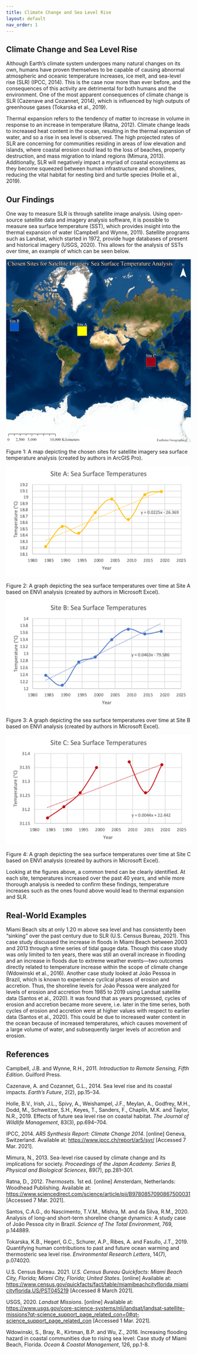 ```yaml
---
title: Climate Change and Sea Level Rise
layout: default
nav_order: 1
---
```


## Climate Change and Sea Level Rise
 
Although Earth’s climate system undergoes many natural changes on its own, humans have proven themselves to be capable of causing abnormal atmospheric and oceanic temperature increases, ice melt, and sea-level rise (SLR) (IPCC, 2014). This is the case now more than ever before, and the consequences of this activity are detrimental for both humans and the environment. One of the most apparent consequences of climate change is SLR (Cazenave and Cozannet, 2014), which is influenced by high outputs of greenhouse gases (Tokarska et al., 2019). 
 
Thermal expansion refers to the tendency of matter to increase in volume in response to an increase in temperature (Ratna, 2012). Climate change leads to increased heat content in the ocean, resulting in the thermal expansion of water, and so a rise in sea level is observed. The high projected rates of SLR are concerning for communities residing in areas of low elevation and islands, where coastal erosion could lead to the loss of beaches, property destruction, and mass migration to inland regions (Mimura, 2013). Additionally, SLR will negatively impact a myriad of coastal ecosystems as they become squeezed between human infrastructure and shorelines, reducing the vital habitat for nesting bird and turtle species (Holle et al., 2019).
 
 ## Our Findings
 
One way to measure SLR is through satellite image analysis. Using open-source satellite data and imagery analysis software, it is possible to measure sea surface temperature (SST), which provides insight into the thermal expansion of water (Campbell and Wynne, 2011). Satellite programs such as Landsat, which started in 1972, provide huge databases of present and historical imagery (USGS, 2020). This allows for the analysis of SSTs over time, an example of which can be seen below.
 
 
![Figure 1](https://github.com/celejewm/cele-webski/blob/main/docs/Figure%201.png)

Figure 1: A map depicting the chosen sites for satellite imagery sea surface temperature analysis (created by authors in ArcGIS Pro).



![Figure 2](https://github.com/celejewm/cele-webski/blob/main/docs/Figure%202.png) 

Figure 2: A graph depicting the sea surface temperatures over time at Site A based on ENVI analysis (created by authors in Microsoft Excel).



![Figure 3](https://github.com/celejewm/cele-webski/blob/main/docs/Figure%203.png) 

Figure 3: A graph depicting the sea surface temperatures over time at Site B based on ENVI analysis (created by authors in Microsoft Excel).



![Figure 4](https://github.com/celejewm/cele-webski/blob/main/docs/Figure%20four.png) 

Figure 4: A graph depicting the sea surface temperatures over time at Site C based on ENVI analysis (created by authors in Microsoft Excel).
 
 
 
 
 
 
Looking at the figures above, a common trend can be clearly identified. At each site, temperatures increased over the past 40 years, and while more thorough analysis is needed to confirm these findings, temperature increases such as the ones found above would lead to thermal expansion and SLR.
 
## Real-World Examples
 
Miami Beach sits at only 1.20 m above sea level and has consistently been “sinking” over the past century due to SLR (U.S. Census Bureau, 2021). This case study discussed the increase in floods in Miami Beach between 2003 and 2013 through a time series of tidal gauge data. Though this case study was only limited to ten years, there was still an overall increase in flooding and an increase in floods due to extreme weather events—two outcomes directly related to temperature increase within the scope of climate change (Wdowinski et al., 2016). 
Another case study looked at João Pessoa in Brazil, which is known to experience cyclical phases of erosion and accretion. Thus, the shoreline levels for João Pessoa were analyzed for levels of erosion and accretion from 1985 to 2019 using Landsat satellite data (Santos et al., 2020). It was found that as years progressed, cycles of erosion and accretion became more severe, i.e. later in the time series, both cycles of erosion and accretion were at higher values with respect to earlier data (Santos et al., 2020). This could be due to increased water content in the ocean because of increased temperatures, which causes movement of a large volume of water, and subsequently larger levels of accretion and erosion.
 
 
## References

Campbell, J.B. and Wynne, R.H., 2011. *Introduction to Remote Sensing, Fifth Edition*. Guilford Press.

Cazenave, A. and Cozannet, G.L., 2014. Sea level rise and its coastal impacts. *Earth’s Future*, 2(2), pp.15–34.

Holle, B.V., Irish, J.L., Spivy, A., Weishampel, J.F., Meylan, A., Godfrey, M.H., Dodd, M., Schweitzer, S.H., Keyes, T., Sanders, F., Chaplin, M.K. and Taylor, N.R., 2019. Effects of future sea level rise on coastal habitat. *The Journal of Wildlife Management*, 83(3), pp.694–704.

IPCC, 2014. *AR5 Synthesis Report: Climate Change 2014*. [online] Geneva, Switzerland. Available at: <https://www.ipcc.ch/report/ar5/syr/> [Accessed 7 Mar. 2021].

Mimura, N., 2013. Sea-level rise caused by climate change and its implications for society. *Proceedings of the Japan Academy. Series B, Physical and Biological Sciences*, 89(7), pp.281–301.

Ratna, D., 2012. *Thermosets*. 1st ed. [online] Amsterdam, Netherlands: Woodhead Publishing. Available at: <https://www.sciencedirect.com/science/article/pii/B9780857090867500031> [Accessed 7 Mar. 2021].

Santos, C.A.G., do Nascimento, T.V.M., Mishra, M. and da Silva, R.M., 2020. Analysis of long-and short-term shoreline change dynamics: A study case of João Pessoa city in Brazil. *Science of The Total Environment*, 769, p.144889. 

Tokarska, K.B., Hegerl, G.C., Schurer, A.P., Ribes, A. and Fasullo, J.T., 2019. Quantifying human contributions to past and future ocean warming and thermosteric sea level rise. *Environmental Research Letters*, 14(7), p.074020.

U.S. Census Bureau. 2021. *U.S. Census Bureau Quickfacts: Miami Beach City, Florida; Miami City, Florida; United States*. [online] Available at: <https://www.census.gov/quickfacts/fact/table/miamibeachcityflorida,miamicityflorida,US/PST045219> [Accessed 8 March 2021].

USGS, 2020. *Landsat Missions*. [online] Available at: <https://www.usgs.gov/core-science-systems/nli/landsat/landsat-satellite-missions?qt-science_support_page_related_con=0#qt-science_support_page_related_con> [Accessed 1 Mar. 2021].

Wdowinski, S., Bray, R., Kirtman, B.P. and Wu, Z., 2016. Increasing flooding hazard in coastal communities due to rising sea level: Case study of Miami Beach, Florida. *Ocean & Coastal Management*, 126, pp.1-8. 
